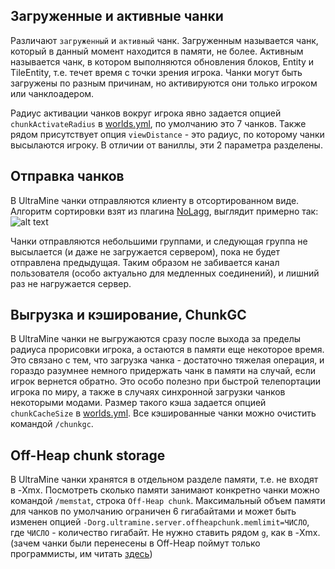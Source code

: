 ## Загруженные и активные чанки
Различают `загруженный` и `активный` чанк. Загруженным называется чанк, который в данный момент находится в памяти, не более. Активным называется чанк, в котором выполняются обновления блоков, Entity и TileEntity, т.е. течет время с точки зрения игрока. Чанки могут быть загружены по разным причинам, но активируются они только игроком или чанклоадером.

Радиус активации чанков вокруг игрока явно задается опцией `chunkActivateRadius` в [worlds.yml](worlds.yml.md), по умолчанию это 7 чанков. Также рядом присутствует опция `viewDistance` - это радиус, по которому чанки высылаются игроку. В отличии от ваниллы, эти 2 параметра разделены.

## Отправка чанков
В UltraMine чанки отправляются клиенту в отсортированном виде. Алгоритм сортировки взят из плагина [NoLagg](http://dev.bukkit.org/bukkit-plugins/nolagg/), выглядит примерно так:
![alt text](https://get.ultramine.ru/internal/sending.gif)

Чанки отправляются небольшими группами, и следующая группа не высылается (и даже не загружается сервером), пока не будет отправлена предыдущая. Таким образом не забивается канал пользователя (особо актуально для медленных соединений), и лишний раз не нагружается сервер.

## Выгрузка и кэширование, ChunkGC
В UltraMine чанки не выгружаются сразу после выхода за пределы радиуса прорисовки игрока, а остаются в памяти еще некоторое время. Это связано с тем, что загрузка чанка - достаточно тяжелая операция, и гораздо разумнее немного придержать чанк в памяти на случай, если игрок вернется обратно. Это особо полезно при быстрой телепортации игрока по миру, а также в случаях синхронной загрузки чанков некоторыми модами. Размер такого кэша задается опцией `chunkCacheSize` в [worlds.yml](worlds.yml.md). Все кэшированные чанки можно очистить командой `/chunkgc`.

## Off-Heap chunk storage
В UltraMine чанки хранятся в отдельном разделе памяти, т.е. не входят в -Xmx. Посмотреть сколько памяти занимают конкретно чанки можно командой `/memstat`, строка `Off-Heap chunk`. Максимальный объем памяти для чанков по умолчанию ограничен 6 гигабайтами и может быть изменен опцией `-Dorg.ultramine.server.offheapchunk.memlimit=ЧИСЛО`, где `ЧИСЛО` - количество гигабайт. Не нужно ставить рядом `g`, как в -Xmx. (зачем чанки были перенесены в Off-Heap поймут только программисты, им читать [здесь](https://gitlab.ultramine.ru/ultramine/ultramine_core/issues/41))